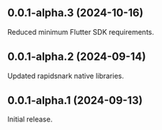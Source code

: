 ## 0.0.1-alpha.3 (2024-10-16)

Reduced minimum Flutter SDK requirements.

## 0.0.1-alpha.2 (2024-09-14)

Updated rapidsnark native libraries.

## 0.0.1-alpha.1 (2024-09-13)

Initial release.
